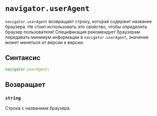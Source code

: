 # `navigator.userAgent`

`navigator.userAgent` возвращает строку, которая содержит название браузера. Не стоит использовать это свойство, чтобы определить браузер пользователя! Спецификация рекомендует браузерам передавать минимум информации в `navigator.userAgent`, значение может меняться от версии к версии.

## Синтаксис

```js
navigator.userAgent;
```

## Возвращает

### `string`

Строка с названием браузера.
